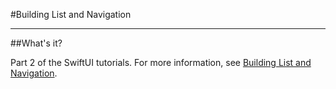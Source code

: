 #Building List and Navigation
___

##What's it?

Part 2 of the SwiftUI tutorials. For more information, see [Building List and Navigation](ttps://developer.apple.com/tutorials/swiftui/building-lists-and-navigation).
	
